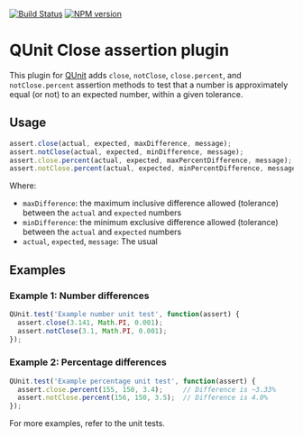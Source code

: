 [![Build Status](https://travis-ci.org/JamesMGreene/qunit-assert-close.png)](https://travis-ci.org/JamesMGreene/qunit-assert-close) [![NPM version](https://badge.fury.io/js/qunit-assert-close.png)](https://www.npmjs.com/package/qunit-assert-close)

# QUnit Close assertion plugin

This plugin for [QUnit](https://github.com/jquery/qunit) adds `close`, `notClose`, `close.percent`, and `notClose.percent`
assertion methods to test that a number is approximately equal (or not) to an expected number, within a given tolerance.

## Usage

```js
assert.close(actual, expected, maxDifference, message);
assert.notClose(actual, expected, minDifference, message);
assert.close.percent(actual, expected, maxPercentDifference, message);
assert.notClose.percent(actual, expected, minPercentDifference, message);
```

Where:
 - `maxDifference`: the maximum inclusive difference allowed (tolerance) between the `actual` and `expected` numbers
 - `minDifference`: the minimum exclusive difference allowed (tolerance) between the `actual` and `expected` numbers
 - `actual`, `expected`, `message`: The usual

## Examples

### Example 1: Number differences
```js
QUnit.test('Example number unit test', function(assert) {
  assert.close(3.141, Math.PI, 0.001);
  assert.notClose(3.1, Math.PI, 0.001);
});
```

### Example 2: Percentage differences
```js
QUnit.test('Example percentage unit test', function(assert) {
  assert.close.percent(155, 150, 3.4);     // Difference is ~3.33%
  assert.notClose.percent(156, 150, 3.5);  // Difference is 4.0%
});
```

For more examples, refer to the unit tests.